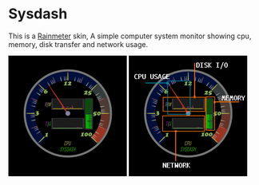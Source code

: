 # Sysdash
This is a [Rainmeter](https://www.rainmeter.net/) skin,
A simple computer system monitor showing cpu, memory, disk transfer and network usage.

![shot](https://github.com/ZhangTe/rainmeter-system-monitor/blob/main/screenshot/dashorigin.png)
![help](https://github.com/ZhangTe/rainmeter-system-monitor/blob/main/screenshot/dashparts.png)